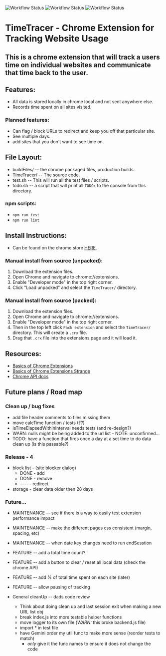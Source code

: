 ![Workflow Status](https://github.com/Calvinbullock/timeTracer/actions/workflows/lint.yaml/badge.svg)
![Workflow Status](https://github.com/Calvinbullock/timeTracer/actions/workflows/test.yaml/badge.svg)
![Workflow Status](https://github.com/Calvinbullock/timeTracer/actions/workflows/prettier.yaml/badge.svg)

# TimeTracer - Chrome Extension for Tracking Website Usage

## This is a chrome extension that will track a users time on individual websites and communicate that time back to the user.

## Features:

- All data is stored locally in chrome local and not sent anywhere else.
- Records time spent on all sites visited.

### Planned features:

- Can flag / block URLs to redirect and keep you off that particular site.
- See multiple days.
- add sites that you don't want to see time on.

## File Layout:

- buildFiles/ -- the chrome packaged files, production builds.
- TimeTracer/ -- The source code.
- test.sh -- This will run all the test files / scripts.
- todo.sh -- a script that will print all `TODO:` to the console from this directory.

### npm scripts:

- `npm run test`
- `npm run lint`

## Install Instructions:

- Can be found on the chrome store [HERE](https://chromewebstore.google.com/detail/timetracer/oalkfnhcckpeghkjmaoidcckokidaoap).

### Manual install from source (unpacked):

1. Download the extension files.
2. Open Chrome and navigate to chrome://extensions.
3. Enable "Developer mode" in the top right corner.
4. Click "Load unpacked" and select the `TimeTracer/` directory.  

### Manual install from source (packed):

1. Download the extension files.
2. Open Chrome and navigate to chrome://extensions.
3. Enable "Developer mode" in the top right corner.
4. Then in the top left click `Pack extension` and select the `TimeTracer/` directory. This will create a `.crx` file.
5. Drag that `.crx` file into the extensions page and it will load it.

## Resources:

- [Basics of Chrome Extensions](https://www.youtube.com/watch?v=Zt_6UXvoKHM)
- [Basics of Chrome Extensions Strange](https://www.youtube.com/watch?v=Is_ZA4yxliE)
- [Chrome API docs](https://developer.chrome.com/docs/extensions/reference/api/storage#local)

## Future plans / Road map

### Clean up / bug fixes

- add file header comments to files missing them
- move calcTime function / tests (??)
- isTimeElapsedWithinInterval needs tests (and re-design?)
- WARN: nulls might be being added to the url list - NOTE: unconfirmed...
- TODO: have a function that fires once a day at a set time to do data clean up (is this passable?)

### Release - 4

- block list - (site blocker dialog)
  - DONE - add
  - DONE - remove
  - ---- - redirect
- storage - clear data older then 28 days

### Future...

- MAINTENANCE -- see if there is a way to easily test extension performance impact
- MAINTENANCE -- make the different pages css consistent (margin, spacing, etc)
- MAINTENANCE -- when date key changes need to run endSesstion

- FEATURE -- add a total time count?
- FEATURE -- add a button to clear / reset all local data (check the chrome API)
- FEATURE -- add % of total time spent on each site (later)
- FEATURE -- allow pausing of tracking

- General cleanUp -- dads code review
  - Think about doing clean up and last session exit when making a new URL list obj
  - break index.js into more testable helper functions
  - move logger to its own file (_WARN:_ this broke backend.js file)
  - import \* in test file
  - have Gemini order my util func to make more sense (reorder tests to match)
    - _only_ give it the func names to ensure it does not change the code
